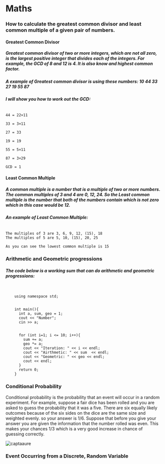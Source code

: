 # Maths
### How to calculate the greatest common divisor and least common multiple of a given pair of numbers.
#### **Greatest Common Divisor**
##### Greatest common divisor of two or more integers, which are not all zero, is the largest positive integer that divides each of the integers. For example, the GCD of 8 and 12 is 4. It is also know and highest common factor. 
##### A example of Greatest common divisor is using these numbers: 10 44 33 27 19 55 87
##### I will show you how to work out the GCD:
```10 = 2×5

44 = 22×11

33 = 3×11

27 = 33

19 = 19

55 = 5×11

87 = 3×29

GCD = 1
```
#### **Least Common Multiple**

##### A common multiple is a number that is a multiple of two or more numbers. The common multiples of 3 and 4 are 0, 12, 24. So the Least common multiple is the number that both of the numbers contain which is not zero which in this case would be 12.

##### An example of Least Common Multiple:

```Numbers: 3 and 5 

The multiples of 3 are 3, 6, 9, 12, (15), 18
The multiples of 5 are 5, 10, (15), 20, 25

As you can see the lowest common multiple is 15
```



### Arithmetic and Geometric progressions
##### The code below is a working sum that can do arithmetic and geometric progressions:
``` #include <iostream>
	

	using namespace std;
	

	int main(){
	  int a, sum, geo = 1;
	  cout << "Number";
	  cin >> a;
	  
	  
	  for (int i=1; i <= 10; i++){
	    sum += a;
	    geo *= a;
	    cout << "Iteration: " << i << endl;
	    cout << "Airthmetic: " << sum  << endl;
	    cout << "Geometric: " << geo << endl;
	    cout << endl;
	  }
	  return 0;
	} 
```

### Conditional Probability 
Conditional probability is the probability that an event will occur in a random experiment. For example, suppose a fair dice has been rolled and you are asked to guess the probability that it was a five. There are six equally likely outcomes because of the six sides on the dice are the same size and weighted evenly. so your answer is 1/6. Suppose that before you give your answer you are given the information that the number rolled was even. This makes your chances 1/3 which is a very good increase in chance of guessing correctly.

![captaaure](https://user-images.githubusercontent.com/31927415/36474138-7c5e555e-16ee-11e8-997e-954836d39d5a.PNG)

### Event Occurring from a Discrete, Random Variable
